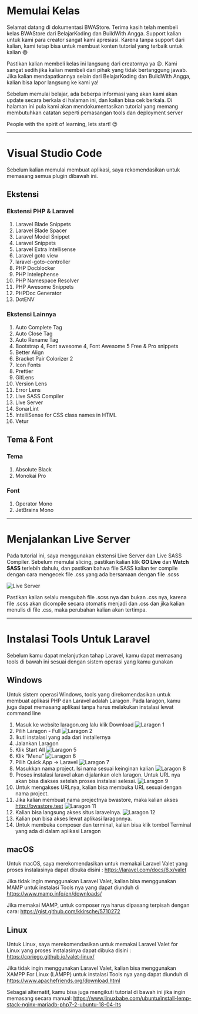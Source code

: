 # Memulai Kelas

Selamat datang di dokumentasi BWAStore. Terima kasih telah membeli kelas BWAStore dari BelajarKoding dan BuildWith Angga. Support kalian untuk kami para creator sangat kami apresiasi. Karena tanpa support dari kalian, kami tetap bisa untuk membuat konten tutorial yang terbaik untuk kalian 😄

Pastikan kalian membeli kelas ini langsung dari creatornya ya 😉. Kami sangat sedih jika kalian membeli dari pihak yang tidak bertanggung jawab. Jika kalian mendapatkannya selain dari BelajarKoding dan BuildWith Angga, kalian bisa lapor langsung ke kami ya!

Sebelum memulai belajar, ada beberpa informasi yang akan kami akan update secara berkala di halaman ini, dan kalian bisa cek berkala. Di halaman ini pula kami akan mendokumentasikan tutorial yang memang membutuhkan catatan seperti pemasangan tools dan deployment server

People with the spirit of learning, lets start! 😉

<hr>

# Visual Studio Code
Sebelum kalian memulai membuat aplikasi, saya rekomendasikan untuk memasang semua plugin dibawah ini. 

## Ekstensi
### Ekstensi PHP & Laravel
1. Laravel Blade Snippets
2. Laravel Blade Spacer
3. Laravel Model Snippet
4. Laravel Snippets
5. Laravel Extra Intellisense
6. Laravel goto view
7. laravel-goto-controller
8. PHP Docblocker
9. PHP Intelephense
10. PHP Namespace Resolver
11. PHP Awesome Snippets
12. PHPDoc Generator
13. DotENV

### Ekstensi Lainnya
1. Auto Complete Tag
2. Auto Close Tag
3. Auto Rename Tag
4. Bootstrap 4, Font awesome 4, Font Awesome 5 Free & Pro snippets
5. Better Align
6. Bracket Pair Colorizer 2
7. Icon Fonts
8. Prettier
9. GitLens
10. Version Lens
11. Error Lens
12. Live SASS Compiler
13. Live Server
14. SonarLint
15. IntelliSense for CSS class names in HTML
16. Vetur
 
## Tema & Font
### Tema
1. Absolute Black
2. Monokai Pro

### Font 
1. Operator Mono
2. JetBrains Mono

<hr>

# Menjalankan Live Server 
Pada tutorial ini, saya menggunakan ekstensi Live Server dan Live SASS Compiler. Sebelum memulai slicing, pastikan kalian klik **GO Live** dan **Watch SASS** terlebih dahulu, dan pastikan bahwa file SASS kalian ter compile dengan cara mengecek file .css yang ada bersamaan dengan file .scss

![Live Server](./images/live-server.png)

Pastikan kalian selalu mengubah file .scss nya dan bukan .css nya, karena file .scss akan dicompile secara otomatis menjadi dan .css dan jika kalian menulis di file .css, maka perubahan kalian akan tertimpa.

<hr>

# Instalasi Tools Untuk Laravel
Sebelum kamu dapat melanjutkan tahap Laravel, kamu dapat memasang tools di bawah ini sesuai dengan sistem operasi yang kamu gunakan

## Windows
Untuk sistem operasi Windows, tools yang direkomendasikan untuk membuat aplikasi PHP dan Laravel adalah Laragon. Pada laragon, kamu juga dapat memasang aplikasi tanpa harus melakukan instalasi lewat command line

1. Masuk ke website laragon.org lalu klik Download ![Laragon 1](/images/laragon-1.png)
2. Pilih Laragon - Full ![Laragon 2](/images/laragon-2.png)
3. Ikuti instalasi yang ada dari installernya
4. Jalankan Laragon
5. Klik Start All ![Laragon 5](/images/laragon-5.png)
6. Klik “Menu” ![Laragon 6](/images/laragon-6.png)
7. Pilih Quick App -> Laravel ![Laragon 7](/images/laragon-7.png)
8. Masukkan nama project. Isi nama sesuai keinginan kalian ![Laragon 8](/images/laragon-8.png)
9. Proses instalasi laravel akan dijalankan oleh laragon. Untuk URL nya akan bisa diakses setelah proses instalasi selesai. ![Laragon 9](/images/laragon-9.png)
10. Untuk mengakses URLnya, kalian bisa membuka URL sesuai dengan nama project. 
11. Jika kalian membuat nama projectnya bwastore, maka kalian akses http://bwastore.test ![Laragon 11](/images/laragon-11.png)
12. Kalian bisa langsung akses situs laravelnya. ![Laragon 12](/images/laragon-12.png)
13. Kalian pun bisa akses lewat aplikasi laragonnya. 
14. Untuk membuka composer dan terminal, kalian bisa klik tombol Terminal yang ada di dalam aplikasi Laragon

## macOS
Untuk macOS, saya merekomendasikan untuk memakai Laravel Valet yang proses instalasinya dapat dibuka disini :
https://laravel.com/docs/6.x/valet

Jika tidak ingin menggunakan Laravel Valet, kalian bisa menggunakan MAMP untuk instalasi Tools nya yang dapat diunduh di
https://www.mamp.info/en/downloads/

Jika memakai MAMP, untuk composer nya harus dipasang terpisah dengan cara:
https://gist.github.com/kkirsche/5710272

## Linux
Untuk Linux, saya merekomendasikan untuk memakai Laravel Valet for Linux yang proses instalasinya dapat dibuka disini :
https://cpriego.github.io/valet-linux/

Jika tidak ingin menggunakan Laravel Valet, kalian bisa menggunakan XAMPP For Linux (LAMPP) untuk instalasi Tools nya yang dapat diunduh di
https://www.apachefriends.org/download.html

Sebagai alternatif, kamu bisa juga mengikuti tutorial di bawah ini jika ingin memasang secara manual:
https://www.linuxbabe.com/ubuntu/install-lemp-stack-nginx-mariadb-php7-2-ubuntu-18-04-lts



